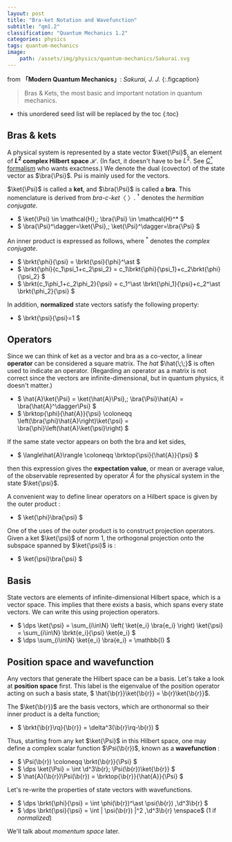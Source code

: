 ```yaml
---
layout: post
title: "Bra-ket Notation and Wavefunction"
subtitle: "qm1.2"
classification: "Quantum Mechanics 1.2"
categories: physics
tags: quantum-mechanics
image:
    path: /assets/img/physics/quantum-mechanics/Sakurai.svg
---
```


from **「Modern Quantum Mechanics」**: _Sakurai, J. J._
{:.figcaption}

> Bras & Kets, the most basic and important notation in quantum mechanics.

<!--more-->
* this unordered seed list will be replaced by the toc
{:toc}

## Bras & kets

A physical system is represented by a state vector $\ket{\Psi}$,
an element of **$L^2$ complex Hilbert space $\mathcal{H}$**.
(In fact, it doesn't have to be $L^2$.
See [$C^*$ formalism](https://math.uchicago.edu/~may/VIGRE/VIGRE2009/REUPapers/Gleason.pdf) who wants exactness.)
We denote the dual (covector) of the state vector as $\bra{\Psi}$. Psi is mainly used for the vectors.

$\ket{\Psi}$ is called a **ket**, and $\bra{\Psi}$ is called a **bra**.
This nomenclature is derived from _bra-c-ket_〈 〉.
$^\dagger$ denotes the _hermitian conjugate_.

* $ \ket{\Psi} \in \mathcal{H},\; \bra{\Psi} \in \mathcal{H}^* $
* $ \bra{\Psi}^\dagger=\ket{\Psi},\; \ket{\Psi}^\dagger=\bra{\Psi} $

An inner product is expressed as follows, where $^\ast$ denotes the _complex conjugate_.
* $ \brkt{\phi}{\psi} = \brkt{\psi}{\phi}^\ast  $
* $ \brkt{\phi}{c_1\psi_1+c_2\psi_2} = c_1\brkt{\phi}{\psi_1}+c_2\brkt{\phi}{\psi_2} $
* $ \brkt{c_1\phi_1+c_2\phi_2}{\psi} = c_1^\ast \brkt{\phi_1}{\psi}+c_2^\ast \brkt{\phi_2}{\psi} $

In addition, **normalized** state vectors satisfy the following property:
* $ \brkt{\psi}{\psi}=1 $

## Operators

Since we can think of ket as a vector and bra as a co-vector, a linear **operator** can be considered a square matrix.
The _hat_ $\hat{\;\;}$ is often used to indicate an operator.
(Regarding an operator as a matrix is not correct since the vectors are infinite-dimensional,
but in quantum physics, it doesn't matter.)

* $ \hat{A}\ket{\Psi} = \ket{\hat{A}\Psi},\; \bra{\Psi}\hat{A} = \bra{\hat{A}^\dagger\Psi} $
* $ \brktop{\phi}{\hat{A}}{\psi} \coloneqq \left(\bra{\phi}\hat{A}\right)\ket{\psi} 
= \bra{\phi}\left(\hat{A}\ket{\psi}\right) $

If the same state vector appears on both the bra and ket sides,
* $ \langle\hat{A}\rangle \coloneqq \brktop{\psi}{\hat{A}}{\psi} $

then this expression gives the **expectation value**, or mean or average value,
of the observable represented by operator $\hat{A}$ for the physical system in the state $\ket{\psi}$.

A convenient way to define linear operators on a Hilbert space is given by the outer product :
* $ \ket{\phi}\bra{\psi} $

One of the uses of the outer product is to construct projection operators. Given a ket $\ket{\psi}$ of norm $1$,
the orthogonal projection onto the subspace spanned by $\ket{\psi}$ is :
* $ \ket{\psi}\bra{\psi} $

## Basis

State vectors are elements of infinite-dimensional Hilbert space, which is a vector space.
This implies that there exists a basis, which spans every state vectors.
We can write this using projection operators.
* $ \dps \ket{\psi} = \sum_{i\in\N} \left( \ket{e_i} \bra{e_i} \right) \ket{\psi}
= \sum_{i\in\N} \brkt{e_i}{\psi} \ket{e_i} $
* $ \dps \sum_{i\in\N} \ket{e_i} \bra{e_i} = \mathbb{I} $

## Position space and wavefunction

Any vectors that generate the Hilbert space can be a basis.
Let's take a look at **position space** first.
This label is the eigenvalue of the position operator acting on such a basis state,
$ \hat{\b{r}}\ket{\b{r}} = \b{r}\ket{\b{r}}$.

The $\ket{\b{r}}$ are the basis vectors, which are orthonormal so their inner product is a delta function;
* $ \brkt{\b{r}\rq}{\b{r}} = \delta^3(\b{r}\rq-\b{r}) $

Thus, starting from any ket $\ket{\Psi}$ in this Hilbert space,
one may define a complex scalar function $\Psi(\b{r})$, known as a **wavefunction** :
* $ \Psi(\b{r}) \coloneqq \brkt{\b{r}}{\Psi} $
* $ \dps \ket{\Psi} = \int \d^3\b{r}\; \Psi(\b{r})\ket{\b{r}} $
* $ \hat{A}(\b{r})\Psi(\b{r}) = \brktop{\b{r}}{\hat{A}}{\Psi} $

Let's re-write the properties of state vectors with wavefunctions.
* $ \dps \brkt{\phi}{\psi} = \int \phi(\b{r})^\ast \psi(\b{r}) \,\d^3\b{r} $
* $ \dps \brkt{\psi}{\psi} = \int \| \psi(\b{r}) \|^2 \,\d^3\b{r} \enspace$ ($1$ if _normalized_)

We'll talk about _momentum space_ later.